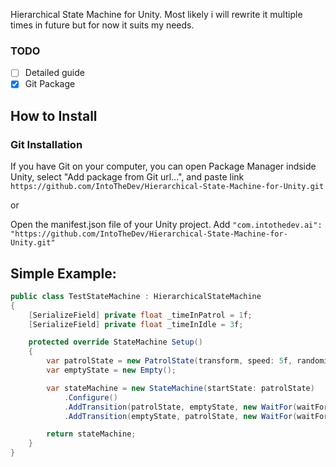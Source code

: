 Hierarchical State Machine for Unity. Most likely i will rewrite it multiple times in future but for now it suits my needs.

### TODO
- [ ] Detailed guide
- [x] Git Package

## How to Install
### Git Installation

If you have Git on your computer, you can open Package Manager indside Unity, select "Add package from Git url...", and paste link ```https://github.com/IntoTheDev/Hierarchical-State-Machine-for-Unity.git```

or

Open the manifest.json file of your Unity project.
Add ```"com.intothedev.ai": "https://github.com/IntoTheDev/Hierarchical-State-Machine-for-Unity.git"```

## Simple Example:
```csharp
public class TestStateMachine : HierarchicalStateMachine
{
	[SerializeField] private float _timeInPatrol = 1f;
	[SerializeField] private float _timeInIdle = 3f;

	protected override StateMachine Setup()
	{
		var patrolState = new PatrolState(transform, speed: 5f, randomizeStartSpeed: true);
		var emptyState = new Empty();

		var stateMachine = new StateMachine(startState: patrolState)
			.Configure()
			.AddTransition(patrolState, emptyState, new WaitFor(waitFor: 1f), reversed: false)
			.AddTransition(emptyState, patrolState, new WaitFor(waitFor: 3f), reversed: false);

		return stateMachine;
	}
}
```
